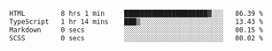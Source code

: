 <!--START_SECTION:waka-->

```txt
HTML         8 hrs 1 min     █████████████████████▓░░░   86.39 %
TypeScript   1 hr 14 mins    ███▒░░░░░░░░░░░░░░░░░░░░░   13.43 %
Markdown     0 secs          ░░░░░░░░░░░░░░░░░░░░░░░░░   00.15 %
SCSS         0 secs          ░░░░░░░░░░░░░░░░░░░░░░░░░   00.02 %
```

<!--END_SECTION:waka-->
